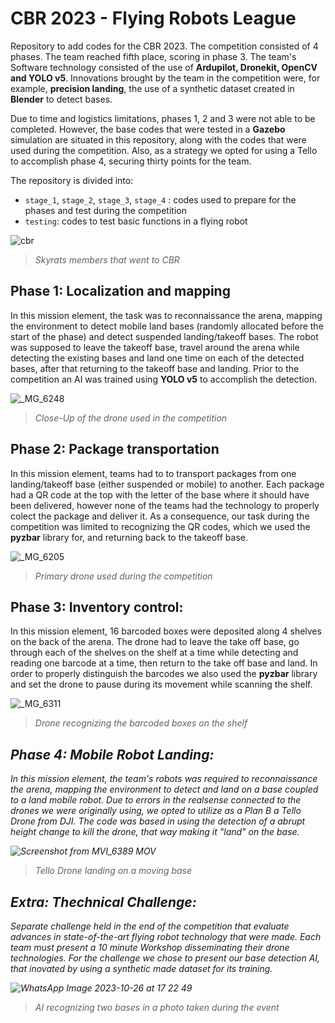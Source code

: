 # CBR 2023 - Flying Robots League

Repository to add codes for the CBR 2023. The competition consisted of 4 phases. The team reached fifth place, scoring in phase 3. The team's Software technology consisted of the use of **Ardupilot, Dronekit, OpenCV and YOLO v5**. Innovations brought by the team in the competition were, for example, **precision landing**, the use of a synthetic dataset created in **Blender** to detect bases.

Due to time and logistics limitations, phases 1, 2 and 3 were not able to be completed. However, the base codes that were tested in a **Gazebo** simulation are situated in this repository, along with the codes that were used during the competition. Also, as a strategy we opted for using a Tello to accomplish phase 4, securing thirty points for the team. 

The repository is divided into:
* `stage_1`, `stage_2`, `stage_3`, `stage_4` : codes used to prepare for the phases and test during the competition
* `testing`: codes to test basic functions in a flying robot&#x20;
  
![cbr](https://github.com/SkyRats/sky_mission/assets/106029376/480cc916-04fb-4f46-853d-525aaf8dfef1)
 ><figcaption><p><em>Skyrats members that went to CBR</em></p></figcaption></figure>

## Phase 1: Localization and mapping 

In this mission element, the task was to reconnaissance the arena, mapping the environment to detect mobile land bases (randomly allocated before the start of the phase) and detect suspended landing/takeoff bases. The robot was supposed to leave the takeoff base, travel around the arena while detecting the existing bases and land one time on each of the detected bases, after that returning to the takeoff base and landing. Prior to the competition an AI was trained using **YOLO v5** to accomplish the detection. 

![_MG_6248](https://github.com/SkyRats/sky_mission/assets/106029376/9b095ae0-3f05-4afc-98c5-8f8a441d9981)
><figcaption><p><em>Close-Up of the drone used in the competition</em></p></figcaption></figure>

## Phase 2: Package transportation

In this mission element, teams had to to transport packages from one landing/takeoff base (either suspended or mobile) to another. Each package had a QR code at the top with the letter of the base where it should have been delivered, however none of the teams had the technology to properly colect the package and deliver it. As a consequence, our task during the competition was limited to recognizing the QR codes, which we used the **pyzbar** library for, and returning back to the takeoff base. 

![_MG_6205](https://github.com/SkyRats/sky_mission/assets/106029376/6fcfb140-ccf1-4aa2-b109-e722723f8058)
><figcaption><p><em>Primary drone used during the competition</em></p></figcaption></figure>

## Phase 3: Inventory control:

In this mission element, 16 barcoded boxes were deposited along 4 shelves on the back of the arena. The  drone had to leave the take off base, go through each of the shelves on the shelf at a time while detecting and reading one barcode at a time, then return to the take off base and land. In order to properly distinguish the barcodes we also used the **pyzbar** library and set the drone to pause during its movement while scanning the shelf. &#x20;

![_MG_6311](https://github.com/SkyRats/sky_mission/assets/106029376/ebdbf2aa-7ab3-4a61-a1aa-be1190ccdf74)
><figcaption><p><em>Drone recognizing the barcoded boxes on the shelf</p></figcaption></figure>

## Phase 4: Mobile Robot Landing:

In this mission element, the team's robots was required to reconnaissance the arena, mapping the environment to detect and land on a base coupled to a land mobile robot. Due to errors in the realsense connected to the drones we were originally using, we opted to utilize as a Plan B a Tello Drone from DJI. The code was based in using the detection of a abrupt height change to kill the drone, that way making it "land" on the base. 

![Screenshot from MVI_6389 MOV](https://github.com/SkyRats/sky_mission/assets/106029376/bf2e8686-fb09-4941-9ff2-68e979ec8f78)
><figcaption><p><em>Tello Drone landing on a moving base</em></p></figcaption></figure>

## Extra: Thechnical Challenge:

Separate challenge held in the end of the competition that evaluate advances in state-of-the-art flying robot technology that were made. Each team must present a 10 minute Workshop disseminating their drone technologies. For the challenge we chose to present our base detection AI, that inovated by using a synthetic made dataset for its training. 

![WhatsApp Image 2023-10-26 at 17 22 49](https://github.com/SkyRats/sky_mission/assets/106029376/5d318c4e-41f4-477d-8be1-d06916691d91)
><figcaption><p><em>AI recognizing two bases in a photo taken during the event </em></p></figcaption></figure>

